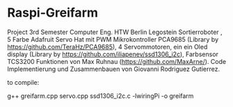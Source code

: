 # Raspi-Greifarm
  Project 3rd Semester Computer Eng. HTW Berlin
  Legostein Sortierroboter , 5 Farbe
  Adafruit Servo Hat mit PWM Mikrokontroller PCA9685 (Library by https://github.com/TeraHz/PCA9685), 4 Servommotoren, ein       ein Oled display (Library by https://github.com/iliapenev/ssd1306_i2c), Farbsensor TCS3200 
Funktionen von Max Ruhnau (https://github.com/MaxArne/). Code Implementierung und Zusammenbauen von Giovanni Rodriguez Gutierrez.

to compile:

g++ greifarm.cpp servo.cpp ssd1306_i2c.c -lwiringPi -o greifarm

